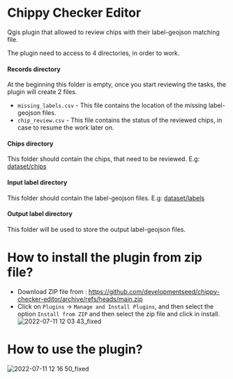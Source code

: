 # Chippy Checker Editor

Qgis plugin that allowed to review chips with their label-geojson matching file.


The plugin need to access to 4 directories, in order to work.

#### Records directory

At the beginning this folder is empty,  once you start reviewing  the tasks, the plugin will create 2 files.

- `missing_labels.csv` - This file contains  the location of the missing label-geojson files.
- `chip_review.csv` - This file contains the status of the reviewed chips, in case to resume the work later on.

#### Chips directory

This folder should contain the chips, that need to be reviewed. E.g: [dataset/chips](dataset/chips)

#### Input label directory

This folder should contain the label-geojson files. E.g: [dataset/labels](dataset/labels)

#### Output label directory

This folder will be used to store the output label-geojson files.

# How to install the plugin from zip file?

- Download ZIP file  from : https://github.com/developmentseed/chippy-checker-editor/archive/refs/heads/main.zip
- Click on `Plugins` -> `Manage and Install Plugins`, and then select the option  `Install from ZIP` and then select the zip file and  click in install.
![2022-07-11 12 03 43_fixed](https://user-images.githubusercontent.com/1152236/178319413-f6dac886-8bcf-4645-8ecb-c932ebbbfabd.gif)

# How to use the plugin?

![2022-07-11 12 16 50_fixed](https://user-images.githubusercontent.com/1152236/178321372-cc6d3f88-2067-4a1b-a495-285d18b52763.gif)
